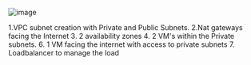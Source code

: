 ![image](https://github.com/Lokak07/VPC-private-public-subnet-creation/assets/63875574/031dd422-1b4d-4a80-910d-5b937324133d)

1.VPC subnet creation with Private and Public Subnets.
2.Nat gateways facing the Internet
3. 2 availability zones
4. 2 VM's within the Private subnets.
6. 1 VM facing the internet with access to private subnets
7. Loadbalancer to manage the load 
